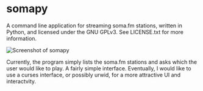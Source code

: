 somapy
======

A command line application for streaming soma.fm stations, written in Python, and
licensed under the GNU GPLv3. See LICENSE.txt for more information.

![Screenshot of somapy](http://i.imgur.com/HL2NF0D.jpg)

Currently, the program simply lists the soma.fm stations and asks which the user
would like to play. A fairly simple interface. Eventually, I would like to use
a curses interface, or possibly urwid, for a more attractive UI and interactvity. 
